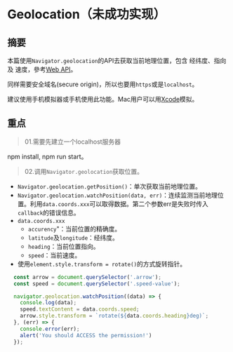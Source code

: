 # Geolocation（未成功实现）

## 摘要

本篇使用`Navigator.geolocation`的API去获取当前地理位置，包含 经纬度、指向 及 速度，參考[Web API](https://developer.mozilla.org/zh-TW/docs/Web/API/Navigator/geolocation)。

同样需要安全域名(secure origin)，所以也要用`https`或是`localhost`。

建议使用手机模拟器或手机使用此功能。Mac用户可以用[Xcode](https://developer.apple.com/xcode/)模拟。

## 重点

>01.需要先建立一个localhost服务器

npm install, npm run start。

>02.调用`Navigator.geolocation`获取位置。

- `Navigator.geolocation.getPosition()`：单次获取当前地理位置。
- `Navigator.geolocation.watchPosition(data, err)`：连续监测当前地理位置。利用`data.coords.xxx`可以取得数据。第二个参数err是失败时传入`callback`的错误信息。
- `data.coords.xxx`
  - `accurency`"：当前位置的精确度。
  - `latitude`及`longitude`：经纬度。
  - `heading`：当前位置指向。
  - `speed`：当前速度。
- 使用`element.style.transform = rotate()`的方式旋转指针。

```javascript
  const arrow = document.querySelector('.arrow');
  const speed = document.querySelector('.speed-value');

  navigator.geolocation.watchPosition((data) => {
    console.log(data);
    speed.textContent = data.coords.speed;
    arrow.style.transform = `rotate(${data.coords.heading}deg)`;
  }, (err) => {
    console.error(err);
    alert('You should ACCESS the permission!')
  });
```

